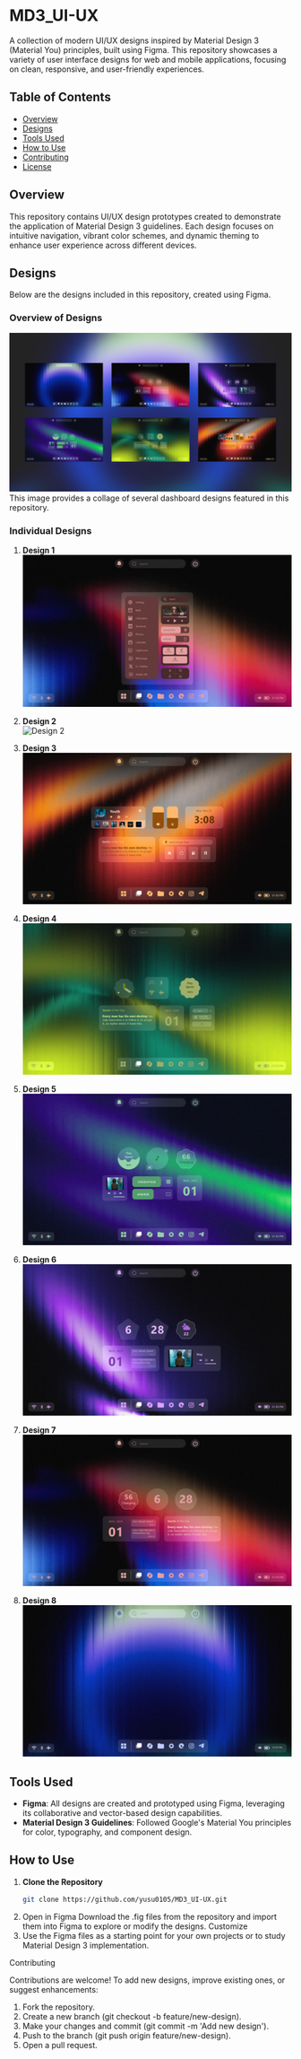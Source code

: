 # MD3_UI-UX

A collection of modern UI/UX designs inspired by Material Design 3 (Material You) principles, built using Figma. This repository showcases a variety of user interface designs for web and mobile applications, focusing on clean, responsive, and user-friendly experiences.

## Table of Contents
- [Overview](#overview)
- [Designs](#designs)
- [Tools Used](#tools-used)
- [How to Use](#how-to-use)
- [Contributing](#contributing)
- [License](#license)

## Overview
This repository contains UI/UX design prototypes created to demonstrate the application of Material Design 3 guidelines. Each design focuses on intuitive navigation, vibrant color schemes, and dynamic theming to enhance user experience across different devices.

## Designs
Below are the designs included in this repository, created using Figma.

### Overview of Designs
![Overview of Designs](https://raw.githubusercontent.com/yusu0105/MD3_UI-UX/main/Group%20121.png)
This image provides a collage of several dashboard designs featured in this repository.

### Individual Designs

1. **Design 1**  
   ![Design 1](https://raw.githubusercontent.com/yusu0105/MD3_UI-UX/main/Group%20120.png)

2. **Design 2**  
   ![Design 2](https://raw.githubusercontent.com/yusu0105/MD3_UI-UX/main/Web%201920%20%E2%80%93%2050.png)

3. **Design 3**  
   ![Design 3](https://raw.githubusercontent.com/yusu0105/MD3_UI-UX/main/Group%2083.png)

4. **Design 4**  
   ![Design 4](https://raw.githubusercontent.com/yusu0105/MD3_UI-UX/main/Group%2082.png)

5. **Design 5**  
   ![Design 5](https://raw.githubusercontent.com/yusu0105/MD3_UI-UX/main/Group%2081.png)

6. **Design 6**  
   ![Design 6](https://raw.githubusercontent.com/yusu0105/MD3_UI-UX/main/Group%2080.png)

7. **Design 7**  
   ![Design 7](https://raw.githubusercontent.com/yusu0105/MD3_UI-UX/main/Group%2079.png)

8. **Design 8**  
   ![Design 8](https://raw.githubusercontent.com/yusu0105/MD3_UI-UX/main/Group%2078.png)

## Tools Used
- **Figma**: All designs are created and prototyped using Figma, leveraging its collaborative and vector-based design capabilities.
- **Material Design 3 Guidelines**: Followed Google's Material You principles for color, typography, and component design.

## How to Use
1. **Clone the Repository**  
   ```bash
   git clone https://github.com/yusu0105/MD3_UI-UX.git
2.  Open in Figma
    Download the .fig files from the repository and import them into Figma to explore or modify the designs.
    Customize
3.   Use the Figma files as a starting point for your own projects or to study Material Design 3 implementation.

Contributing

Contributions are welcome! To add new designs, improve existing ones, or suggest enhancements:

1. Fork the repository.
2. Create a new branch (git checkout -b feature/new-design).
3. Make your changes and commit (git commit -m 'Add new design').
4. Push to the branch (git push origin feature/new-design).
5. Open a pull request.
